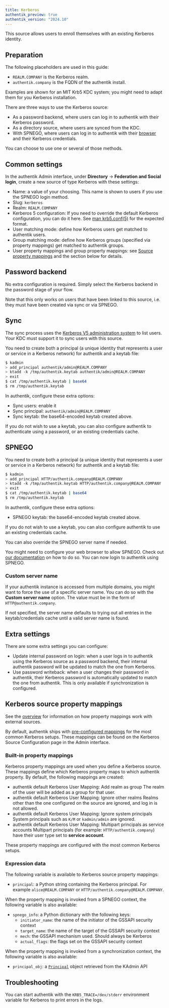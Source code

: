 ```yaml
---
title: Kerberos
authentik_preview: true
authentik_version: "2024.10"
---
```


This source allows users to enroll themselves with an existing Kerberos identity.

## Preparation

The following placeholders are used in this guide:

- `REALM.COMPANY` is the Kerberos realm.
- `authentik.company` is the FQDN of the authentik install.

Examples are shown for an MIT Krb5 KDC system; you might need to adapt them for you Kerberos installation.

There are three ways to use the Kerberos source:

- As a password backend, where users can log in to authentik with their Kerberos password.
- As a directory source, where users are synced from the KDC.
- With SPNEGO, where users can log in to authentik with their [browser](./browser.md) and their Kerberos credentials.

You can choose to use one or several of those methods.

## Common settings

In the authentik Admin interface, under **Directory** -> **Federation and Social login**, create a new source of type Kerberos with these settings:

- Name: a value of your choosing. This name is shown to users if you use the SPNEGO login method.
- Slug: `kerberos`
- Realm: `REALM.COMPANY`
- Kerberos 5 configuration: If you need to override the default Kerberos configuration, you can do it here. See [man krb5.conf(5)](https://web.mit.edu/kerberos/krb5-latest/doc/admin/conf_files/krb5_conf.html) for the expected format.
- User matching mode: define how Kerberos users get matched to authentik users.
- Group matching mode: define how Kerberos groups (specified via property mappings) get matched to authentik groups.
- User property mappings and group property mappings: see [Source property mappings](../../property-mappings/index.md) and the section below for details.

## Password backend

No extra configuration is required. Simply select the Kerberos backend in the password stage of your flow.

Note that this only works on users that have been linked to this source, i.e. they must have been created via sync or via SPNEGO.

## Sync

The sync process uses the [Kerberos V5 administration system](https://web.mit.edu/kerberos/krb5-latest/doc/admin/database.html) to list users. Your KDC must support it to sync users with this source.

You need to create both a principal (a unique identity that represents a user or service in a Kerberos network) for authentik and a keytab file:

```bash
$ kadmin
> add_principal authentik/admin@REALM.COMPANY
> ktadd -k /tmp/authentik.keytab authentik/admin@REALM.COMPANY
> exit
$ cat /tmp/authentik.keytab | base64
$ rm /tmp/authentik.keytab
```

In authentik, configure these extra options:

- Sync users: enable it
- Sync principal: `authentik/admin@REALM.COMPANY`
- Sync keytab: the base64-encoded keytab created above.

If you do not wish to use a keytab, you can also configure authentik to authenticate using a password, or an existing credentials cache.

## SPNEGO

You need to create both a principal (a unique identity that represents a user or service in a Kerberos network) for authentik and a keytab file:

```bash
$ kadmin
> add_principal HTTP/authentik.company@REALM.COMPANY
> ktadd -k /tmp/authentik.keytab HTTP/authentik.company@REALM.COMPANY
> exit
$ cat /tmp/authentik.keytab | base64
$ rm /tmp/authentik.keytab
```

In authentik, configure these extra options:

- SPNEGO keytab: the base64-encoded keytab created above.

If you do not wish to use a keytab, you can also configure authentik to use an existing credentials cache.

You can also override the SPNEGO server name if needed.

You might need to configure your web browser to allow SPNEGO. Check out [our documentation](./browser.md) on how to do so. You can now login to authentik using SPNEGO.

### Custom server name

If your authentik instance is accessed from multiple domains, you might want to force the use of a specific server name. You can do so with the **Custom server name** option. The value must be in the form of `HTTP@authentik.company`.

If not specified, the server name defaults to trying out all entries in the keytab/credentials cache until a valid server name is found.

## Extra settings

There are some extra settings you can configure:

- Update internal password on login: when a user logs in to authentik using the Kerberos source as a password backend, their internal authentik password will be updated to match the one from Kerberos.
- Use password writeback: when a user changes their password in authentik, their Kerberos password is automatically updated to match the one from authentik. This is only available if synchronization is configured.

## Kerberos source property mappings

See the [overview](../../property-mappings/index.md) for information on how property mappings work with external sources.

By default, authentik ships with [pre-configured mappings](#built-in-property-mappings) for the most common Kerberos setups. These mappings can be found on the Kerberos Source Configuration page in the Admin interface.

### Built-in property mappings

Kerberos property mappings are used when you define a Kerberos source. These mappings define which Kerberos property maps to which authentik property. By default, the following mappings are created:

- authentik default Kerberos User Mapping: Add realm as group
  The realm of the user will be added as a group for that user.
- authentik default Kerberos User Mapping: Ignore other realms
  Realms other than the one configured on the source are ignored, and log in is not allowed.
- authentik default Kerberos User Mapping: Ignore system principals
  System principals such as `K/M` or `kadmin/admin` are ignored.
- authentik default Kerberos User Mapping: Multipart principals as service accounts
  Multipart principals (for example: `HTTP/authentik.company`) have their user type set to **service account**.

These property mappings are configured with the most common Kerberos setups.

### Expression data

The following variable is available to Kerberos source property mappings:

- `principal`: a Python string containing the Kerberos principal. For example `alice@REALM.COMPANY` or `HTTP/authentik.company@REALM.COMPANY`.

When the property mapping is invoked from a SPNEGO context, the following variable is also available:

- `spnego_info`: a Python dictionary with the following keys:
    - `initiator_name`: the name of the initiator of the GSSAPI security context
    - `target_name`: the name of the target of the GSSAPI security context
    - `mech`: the GSSAPI mechanism used. Should always be Kerberos
    - `actual_flags`: the flags set on the GSSAPI security context

When the property mapping is invoked from a synchronization context, the following variable is also available:

- `principal_obj`: a [`Principal`](https://kadmin-rs.readthedocs.io/latest/kadmin.html#kadmin.Principal) object retrieved from the KAdmin API

## Troubleshooting

You can start authentik with the `KRB5_TRACE=/dev/stderr` environment variable for Kerberos to print errors in the logs.
